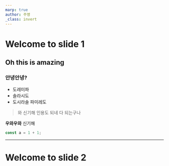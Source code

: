 ```yaml
---
marp: true
author: 주영
_class: invert
---
```


# Welcome to slide 1

## Oh this is amazing

### 안녕안녕?

- 도레미파
- 솔라시도
- 도시라솔 파미레도

> 와 신기해 인용도 되네
> 다 되는구나

**우와우와** 신기해

```javascript
const a = 1 + 1;
```

---

# Welcome to slide 2
